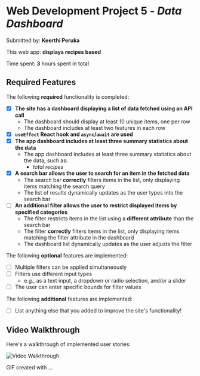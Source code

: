 # Web Development Project 5 - *Data Dashboard*

Submitted by: **Keerthi Peruka**

This web app: **displays recipes based**

Time spent: **3** hours spent in total

## Required Features

The following **required** functionality is completed:

- [x] **The site has a dashboard displaying a list of data fetched using an API call**
  - The dashboard should display at least 10 unique items, one per row
  - The dashboard includes at least two features in each row
- [x] **`useEffect` React hook and `async`/`await` are used**
- [x] **The app dashboard includes at least three summary statistics about the data** 
  - The app dashboard includes at least three summary statistics about the data, such as:
    - *total recipes*
- [x] **A search bar allows the user to search for an item in the fetched data**
  - The search bar **correctly** filters items in the list, only displaying items matching the search query
  - The list of results dynamically updates as the user types into the search bar
- [ ] **An additional filter allows the user to restrict displayed items by specified categories**
  - The filter restricts items in the list using a **different attribute** than the search bar 
  - The filter **correctly** filters items in the list, only displaying items matching the filter attribute in the dashboard
  - The dashboard list dynamically updates as the user adjusts the filter

The following **optional** features are implemented:

- [ ] Multiple filters can be applied simultaneously
- [ ] Filters use different input types
  - e.g., as a text input, a dropdown or radio selection, and/or a slider
- [ ] The user can enter specific bounds for filter values

The following **additional** features are implemented:

* [ ] List anything else that you added to improve the site's functionality!

## Video Walkthrough

Here's a walkthrough of implemented user stories:

<img src='http://i.imgur.com/link/to/your/gif/file.gif' title='Video Walkthrough' width='' alt='Video Walkthrough' />

<!-- Replace this with whatever GIF tool you used! -->
GIF created with ...  
<!-- Recommended tools:
[Kap](https://getkap.co/) for macOS
[ScreenToGif](https://www.screentogif.com/) for Windows
[peek](https://github.com/phw/peek) for Linux. -->

